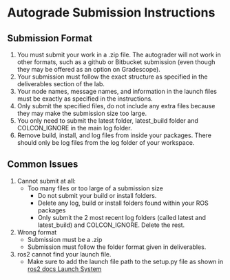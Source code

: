 # Autograde Submission Instructions

## Submission Format
1. You must submit your work in a .zip file. The autograder will not work in other formats, such as a github or Bitbucket submission (even though they may be offered as an option on Gradescope).
2. Your submission must follow the exact structure as specified in the deliverables section of the lab.
3. Your node names, message names, and information in the launch files must be exactly as specified in the instructions.
4. Only submit the specified files, do not include any extra files because they may make the submission size too large.
5. You only need to submit the latest folder, latest_build folder and COLCON_IGNORE in the main log folder. 
6. Remove build, install, and log files from inside your packages. There should only be log files from the log folder of your workspace.

## Common Issues
1. Cannot submit at all:
    - Too many files or too large of a submission size
        - Do not submit your build or install folders.
        - Delete any log, build or install folders found within your ROS packages
        - Only submit the 2 most recent log folders (called latest and latest_build) and COLCON_IGNORE. Delete the rest.
2. Wrong format
    - Submission must be a .zip
    - Submission must follow the folder format given in deliverables.
3. ros2 cannot find your launch file.
     - Make sure to add the launch file path to the setup.py file as shown in [ros2 docs Launch System](https://docs.ros.org/en/humble/Tutorials/Intermediate/Launch/Launch-system.html#creating-the-structure-to-hold-launch-files)
